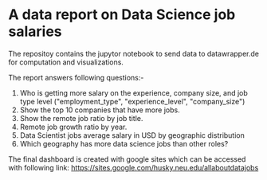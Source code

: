 # A data report on Data Science job salaries

The repositoy contains the jupytor notebook to send data to datawrapper.de for computation and visualizations.

The report answers following questions:- 
1. Who is getting more salary on the experience, company size, and job type level ("employment_type", "experience_level", "company_size") 
2. Show the top 10 companies that have more jobs. 
3. Show the remote job ratio by job title. 
4. Remote job growth ratio by year.
5. Data Scientist jobs average salary in USD by geographic distribution 
6. Which geography has more data science jobs than other roles? 

The final dashboard is created with google sites which can be accessed with following link: 
https://sites.google.com/husky.neu.edu/allaboutdatajobs

